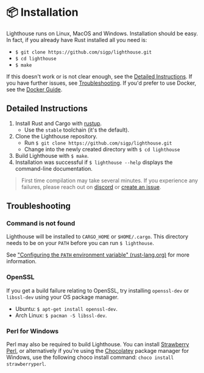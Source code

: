 # 📦 Installation

Lighthouse runs on Linux, MacOS and Windows. Installation should be easy. In
fact, if you already have Rust installed all you need is:

- `$ git clone https://github.com/sigp/lighthouse.git`
- `$ cd lighthouse`
- `$ make`

If this doesn't work or is not clear enough, see the [Detailed Instructions](#detailed-instructions). If you have further issues, see [Troubleshooting](#troubleshooting). If you'd prefer to use Docker, see the [Docker Guide](./docker.md).

## Detailed Instructions

1. Install Rust and Cargo with [rustup](https://rustup.rs/).
	- Use the `stable` toolchain (it's the default).
1. Clone the Lighthouse repository.
    - Run `$ git clone https://github.com/sigp/lighthouse.git`
	- Change into the newly created directory with `$ cd lighthouse`
1. Build Lighthouse with `$ make`.
1. Installation was successful if `$ lighthouse --help` displays the
   command-line documentation.

> First time compilation may take several minutes. If you experience any
> failures, please reach out on [discord](https://discord.gg/cyAszAh) or
> [create an issue](https://github.com/sigp/lighthouse/issues/new).

## Troubleshooting

###  Command is not found

Lighthouse will be installed to `CARGO_HOME` or `$HOME/.cargo`. This directory
needs to be on your `PATH` before you can run `$ lighthouse`.

See ["Configuring the `PATH` environment variable"
(rust-lang.org)](https://www.rust-lang.org/tools/install) for more information.

### OpenSSL

If you get a build failure relating to OpenSSL, try installing `openssl-dev` or
`libssl-dev` using your OS package manager.

- Ubuntu: `$ apt-get install openssl-dev`.
- Arch Linux: `$ pacman -S libssl-dev`.

### Perl for Windows

Perl may also be required to build Lighthouse. You can install [Strawberry
Perl](http://strawberryperl.com/), or alternatively if you're using the [Chocolatey](https://chocolatey.org/) package manager for Windows, use the following choco install command: `choco install strawberryperl`.
